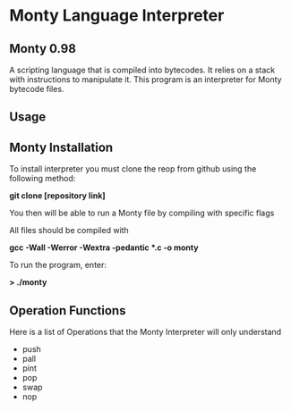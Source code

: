 <h1> Monty Language Interpreter </h1>

<h2> Monty 0.98 </h2>
<p> A scripting language that is compiled into bytecodes. It relies on a stack with instructions to manipulate it. This program is an interpreter for Monty bytecode files. <p>

<h2> Usage </h2>

<h2> Monty Installation </h2>
<p> To install interpreter you must clone the reop from github using the following method: </p>
<strong> git clone [repository link] </strong>
<p> You then will be able to run a Monty file by compiling with specific flags </p>

<p> All files should be compiled with <p> <strong> gcc -Wall -Werror -Wextra -pedantic *.c -o monty </strong>
<p> To run the program, enter: </p> <strong> > ./monty <file> </strong>

<h2> Operation Functions </h2>
<p> Here is a list of Operations that the Monty Interpreter will only understand </p>
<ul style="list-style-type:disc;">
  <li> push <integer> </li>
  <li> pall </li>
  <li> pint </li>
  <li> pop </li>
  <li> swap </li>
  <li> nop </li>

</ul>